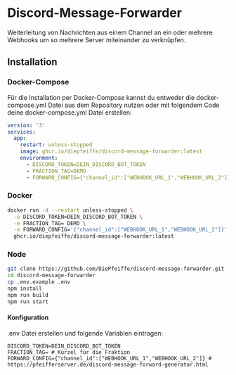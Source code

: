 # Discord-Message-Forwarder
 Weiterleitung von Nachrichten aus einem Channel an ein oder mehrere Webhooks um so mehrere Server miteinander zu verknüpfen.

## Installation
### Docker-Compose
Für die Installation per Docker-Compose kannst du entweder die docker-compose.yml Datei aus dem Repository nutzen oder mit folgendem Code deine docker-compose.yml Datei erstellen:
```yaml
version: '3'
services:
  app:
    restart: unless-stopped
    image: ghcr.io/diepfeiffe/discord-message-forwarder:latest
    environment:
      - DISCORD_TOKEN=DEIN_DISCORD_BOT_TOKEN
      - FRACTION_TAG=DEMO
      - FORWARD_CONFIG={"channel_id":["WEBHOOK_URL_1","WEBHOOK_URL_2"]} # https://pfeifferserver.de/discord-message-forward-generator.html
```
### Docker
```bash
docker run -d --restart unless-stopped \
  -e DISCORD_TOKEN=DEIN_DISCORD_BOT_TOKEN \
  -e FRACTION_TAG= DEMO \
  -e FORWARD_CONFIG='{"channel_id":["WEBHOOK_URL_1","WEBHOOK_URL_2"]}' \
  ghcr.io/diepfeiffe/discord-message-forwarder:latest
```
### Node
```bash
git clone https://github.com/DiePfeiffe/discord-message-forwarder.git
cd discord-message-forwarder
cp .env.example .env
npm install
npm run build
npm run start
```
#### Konfiguration
.env Datei erstellen und folgende Variablen eintragen:
```env
DISCORD_TOKEN=DEIN_DISCORD_BOT_TOKEN
FRACTION_TAG= # Kürzel für die Fraktion
FORWARD_CONFIG={"channel_id":["WEBHOOK_URL_1","WEBHOOK_URL_2"]} # https://pfeifferserver.de/discord-message-forward-generator.html
```
